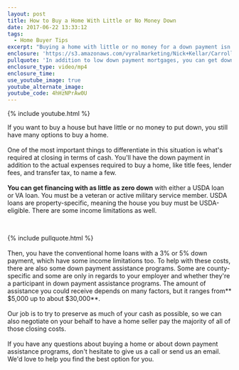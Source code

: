 ```yaml
---
layout: post
title: How to Buy a Home With Little or No Money Down
date: 2017-06-22 13:33:12
tags:
  - Home Buyer Tips
excerpt: "Buying a home with little or no money for a down payment isn't as crazy as it sounds. In fact, there are a quite a few options to buy a home this way."
enclosure: 'https://s3.amazonaws.com/vyralmarketing/Nick+Kellar/CarrollCounty+Real+Estate+Little+to+no+down+payment.mp4'
pullquote: 'In addition to low down payment mortgages, you can get down payment assistance.'
enclosure_type: video/mp4
enclosure_time:
use_youtube_image: true
youtube_alternate_image:
youtube_code: 4hHzNPrAw0U
---
```



{% include youtube.html %}

If you want to buy a house but have little or no money to put down, you still have many options to buy a home.&nbsp;
<br>&nbsp;
<br>One of the most important things to differentiate in this situation is what's required at closing in terms of cash. You'll have the down payment in addition to the actual expenses required to buy a home, like title fees, lender fees, and transfer tax, to name a few.
<br>&nbsp;
<br>**You can get financing with as little as zero down** with either a USDA loan or VA loan. You must be a veteran or active military service member. USDA loans are property-specific, meaning the house you buy must be USDA-eligible. There are some income limitations as well.

&nbsp;

{% include pullquote.html %}
<br>&nbsp;
<br>Then, you have the conventional home loans with a 3% or 5% down payment, which have some income limitations too. To help with these costs, there are also some down payment assistance programs. Some are county-specific and some are only in regards to your employer and whether they're a participant in down payment assistance programs. The amount of assistance you could receive depends on many factors, but it ranges from\*\* $5,000 up to about $30,000\*\*.
<br>&nbsp;
<br>Our job is to try to preserve as much of your cash as possible, so we can also negotiate on your behalf to have a home seller pay the majority of all of those closing costs.&nbsp;
<br>&nbsp;
<br>If you have any questions about buying a home or about down payment assistance programs, don't hesitate to give us a call or send us an email. We'd love to help you find the best option for you.